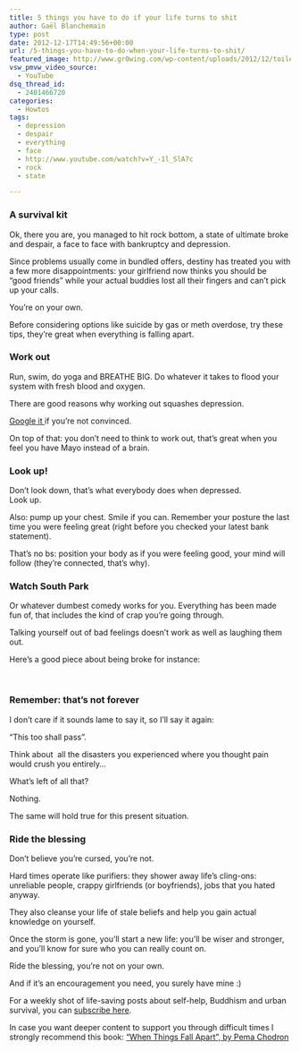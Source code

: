 ```yaml
---
title: 5 things you have to do if your life turns to shit
author: Gaël Blanchemain
type: post
date: 2012-12-17T14:49:56+00:00
url: /5-things-you-have-to-do-when-your-life-turns-to-shit/
featured_image: http://www.gr0wing.com/wp-content/uploads/2012/12/toilet_seat.jpg
vsw_pmvw_video_source:
  - YouTube
dsq_thread_id:
  - 2401466720
categories:
  - Howtos
tags:
  - depression
  - despair
  - everything
  - face
  - http://www.youtube.com/watch?v=Y_-1l_SlA7c
  - rock
  - state

---
```

### A survival kit

Ok, there you are, you managed to hit rock bottom, a state of ultimate broke and despair, a face to face with bankruptcy and depression.

Since problems usually come in bundled offers, destiny has treated you with a few more disappointments: your girlfriend now thinks you should be &#8220;good friends&#8221; while your actual buddies lost all their fingers and can&#8217;t pick up your calls.

<!--more-->

You&#8217;re on your own.

Before considering options like suicide by gas or meth overdose, try these tips, they&#8217;re great when everything is falling apart.

### Work out

Run, swim, do yoga and BREATHE BIG. Do whatever it takes to flood your system with fresh blood and oxygen.

There are good reasons why working out squashes depression.

<a href="https://www.google.com/search?q=work+out+depression&oq=work+out+depression&sugexp=chrome,mod=6&sourceid=chrome&ie=UTF-8#hl=en&safe=off&tbo=d&sclient=psy-ab&q=work+out+helps+depression&oq=work+out+helps+depression&gs_l=serp.3...28674.31250.0.31468.10.8.2.0.0.3.253.1614.0j6j2.8.0.les%3Bcrnk_timediscountb..0.0...1c.1.PU3di_oPKac&pbx=1&bav=on.2,or.r_gc.r_pw.r_cp.r_qf.&bvm=bv.1355325884,d.d2k&fp=f17cf40a2bd9a545&bpcl=39967673&biw=1361&bih=738" target="_blank">Google it </a>if you&#8217;re not convinced.

On top of that: you don&#8217;t need to think to work out, that&#8217;s great when you feel you have Mayo instead of a brain.

### Look up!

Don&#8217;t look down, that&#8217;s what everybody does when depressed.  
Look up.

Also: pump up your chest. Smile if you can. Remember your posture the last time you were feeling great (right before you checked your latest bank statement).

That&#8217;s no bs: position your body as if you were feeling good, your mind will follow (they&#8217;re connected, that&#8217;s why).

### Watch South Park

Or whatever dumbest comedy works for you. Everything has been made fun of, that includes the kind of crap you&#8217;re going through.

Talking yourself out of bad feelings doesn&#8217;t work as well as laughing them out.

Here&#8217;s a good piece about being broke for instance:  


&nbsp;

### Remember: that&#8217;s not forever

I don&#8217;t care if it sounds lame to say it, so I&#8217;ll say it again:

&#8220;This too shall pass&#8221;.

Think about  all the disasters you experienced where you thought pain would crush you entirely&#8230;

What&#8217;s left of all that?

Nothing.

The same will hold true for this present situation.

### Ride the blessing

Don&#8217;t believe you&#8217;re cursed, you&#8217;re not.

Hard times operate like purifiers: they shower away life&#8217;s cling-ons: unreliable people, crappy girlfriends (or boyfriends), jobs that you hated anyway.

They also cleanse your life of stale beliefs and help you gain actual knowledge on yourself.

Once the storm is gone, you&#8217;ll start a new life: you&#8217;ll be wiser and stronger, and you&#8217;ll know for sure who you can really count on.

Ride the blessing, you&#8217;re not on your own.

And if it&#8217;s an encouragement you need, you surely have mine :)

For a weekly shot of life-saving posts about self-help, Buddhism and urban survival, you can <a href="http://eepurl.com/zxyeT" target="_blank">subscribe here</a>.

In case you want deeper content to support you through difficult times I strongly recommend this book: [&#8220;When Things Fall Apart&#8221;, by Pema Chodron][1]<img style="border: none !important; margin: 0px !important;" alt="" src="http://ir-na.amazon-adsystem.com/e/ir?t=grotherooofha-20&l=as2&o=1&a=1570623449" width="1" height="1" border="0" />

 [1]: http://www.amazon.com/gp/product/1570623449/ref=as_li_ss_tl?ie=UTF8&camp=1789&creative=390957&creativeASIN=1570623449&linkCode=as2&tag=grotherooofha-20